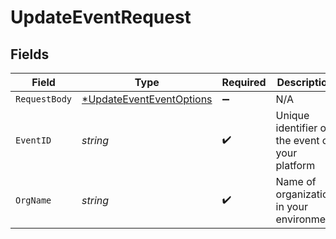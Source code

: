 # UpdateEventRequest


## Fields

| Field                                                                          | Type                                                                           | Required                                                                       | Description                                                                    |
| ------------------------------------------------------------------------------ | ------------------------------------------------------------------------------ | ------------------------------------------------------------------------------ | ------------------------------------------------------------------------------ |
| `RequestBody`                                                                  | [*UpdateEventEventOptions](../../models/operations/updateeventeventoptions.md) | :heavy_minus_sign:                                                             | N/A                                                                            |
| `EventID`                                                                      | *string*                                                                       | :heavy_check_mark:                                                             | Unique identifier of the event on your platform                                |
| `OrgName`                                                                      | *string*                                                                       | :heavy_check_mark:                                                             | Name of organization in your environment                                       |